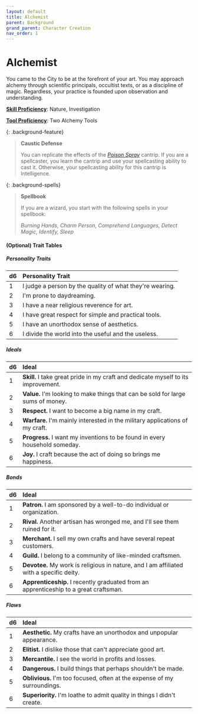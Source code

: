 ```yaml
---
layout: default
title: Alchemist
parent: Background
grand_parent: Character Creation
nav_order: 1
---
```



# Alchemist

You came to the City to be at the forefront of your art. You may approach alchemy through scientific principals, occultist texts, or as a discipline of magic. Regardless, your practice is founded upon observation and understanding.

**[Skill Proficiency](../../more/review/skills)**: Nature, Investigation

**[Tool Proficiency](../../../data/downtime_activities/alchemy)**: Two Alchemy Tools


{: .background-feature}
> **Caustic Defense**
>
> You can replicate the effects of the [*Poison Spray*](../../../data/srd_spells/poison_spray) cantrip. If you are a spellcaster, you learn the cantrip and use your spellcasting ability to cast it. Otherwise, your spellcasting ability for this cantrip is Intelligence.

{: .background-spells}
> **Spellbook**
>
> If you are a wizard, you start with the following spells in your spellbook:
>
> *Burning Hands, Charm Person, Comprehend Languages, Detect Magic, Identify, Sleep*

#### (Optional) Trait Tables

##### Personality Traits

| d6   | Personality Trait                                        |
| :--- | :------------------------------------------------------- |
| 1    | I judge a person by the quality of what they're wearing. |
| 2    | I'm prone to daydreaming.                                |
| 3    | I have a near religious reverence for art.               |
| 4    | I have great respect for simple and practical tools.     |
| 5    | I have an unorthodox sense of aesthetics.                |
| 6    | I divide the world into the useful and the useless.      |


##### Ideals

| d6   | Ideal                                                                             |
| :--- | :-------------------------------------------------------------------------------- |
| 1    | **Skill.** I take great pride in my craft and dedicate myself to its improvement. |
| 2    | **Value.** I'm looking to make things that can be sold for large sums of money.   |
| 3    | **Respect.** I want to become a big name in my craft.                             |
| 4    | **Warfare.** I'm mainly interested in the military applications of my craft.      |
| 5    | **Progress.** I want my inventions to be found in every household someday.        |
| 6    | **Joy.** I craft because the act of doing so brings me happiness.                 |


##### Bonds

| d6   | Ideal                                                                                   |
| :--- | :-------------------------------------------------------------------------------------- |
| 1    | **Patron.** I am sponsored by a well-to-do individual or organization.                  |
| 2    | **Rival.** Another artisan has wronged me, and I'll see them ruined for it.             |
| 3    | **Merchant.** I sell my own crafts and have several repeat customers.                   |
| 4    | **Guild.** I belong to a community of like-minded craftsmen.                            |
| 5    | **Devotee.** My work is religious in nature, and I am affiliated with a specific deity. |
| 6    | **Apprenticeship.** I recently graduated from an apprenticeship to a great craftsman.   |


##### Flaws

| d6   | Ideal                                                                    |
| :--- | :----------------------------------------------------------------------- |
| 1    | **Aesthetic.** My crafts have an unorthodox and unpopular appearance.    |
| 2    | **Elitist.** I dislike those that can't appreciate good art.             |
| 3    | **Mercantile.** I see the world in profits and losses.                   |
| 4    | **Dangerous.** I build things that perhaps shouldn't be made.            |
| 5    | **Oblivious.** I'm too focused, often at the expense of my surroundings. |
| 6    | **Superiority.** I'm loathe to admit quality in things I didn't create.  |